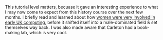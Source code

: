 This tutorial level matters, becuase it gave an interesting experience to what I may now come to expect from this history course over the next few months.
I briefly read and learned about how [women were very involved in early UK computing](https://programmedinequality.com/), before it shifted itself into a male-dominated field & set themselves way back.
I was also made aware that Carleton had a book-making lab, which is very cool. 

